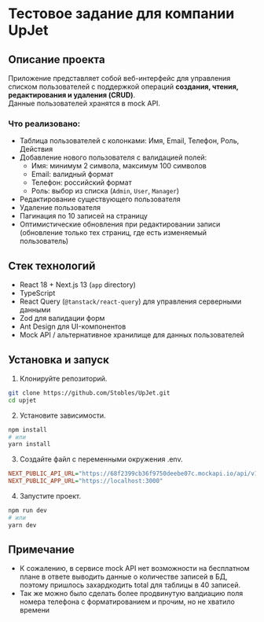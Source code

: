 # Тестовое задание для компании UpJet

## Описание проекта

Приложение представляет собой веб-интерфейс для управления списком пользователей с поддержкой операций **создания, чтения, редактирования и удаления (CRUD)**.  
Данные пользователей хранятся в mock API.

### Что реализовано:

- Таблица пользователей с колонками: Имя, Email, Телефон, Роль, Действия
- Добавление нового пользователя с валидацией полей:
  - Имя: минимум 2 символа, максимум 100 символов
  - Email: валидный формат
  - Телефон: российский формат
  - Роль: выбор из списка (`Admin`, `User`, `Manager`)
- Редактирование существующего пользователя
- Удаление пользователя
- Пагинация по 10 записей на страницу
- Оптимистические обновления при редактировании записи (обновление только тех страниц, где есть изменяемый пользователь)

## Стек технологий

- React 18 + Next.js 13 (`app` directory)
- TypeScript
- React Query (`@tanstack/react-query`) для управления серверными данными
- Zod для валидации форм
- Ant Design для UI-компонентов
- Mock API / альтернативное хранилище для данных пользователей

## Установка и запуск

1. Клонируйте репозиторий.

```bash
git clone https://github.com/Stobles/UpJet.git
cd upjet
```

2. Установите зависимости.

```bash
npm install
# или
yarn install
```

3. Создайте файл с переменными окружения .env.

```ini
NEXT_PUBLIC_API_URL="https://68f2399cb36f9750deebe07c.mockapi.io/api/v1"
NEXT_PUBLIC_APP_URL="https://localhost:3000"
```

4. Запустите проект.

```bash
npm run dev
# или
yarn dev
```

## Примечание

- К сожалению, в сервисе mock API нет возможности на бесплатном плане в ответе выводить данные о количестве записей в БД, поэтому пришлось захардкодить total для таблицы в 40 записей.
- Так же можно было сделать более продвинутую валдиацию поля номера телефона с форматированием и прочим, но не хватило времени
